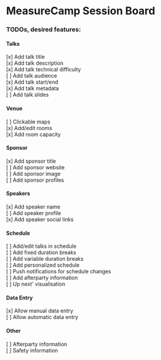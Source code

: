 # MeasureCamp Session Board  
### TODOs, desired features:  
#### Talks  
[x]	Add talk title  
[x]	Add talk description  
[x]	Add talk technical difficulty  
[ ]	Add talk audience  
[x]	Add talk start/end  
[x]	Add talk metadata  
[ ]	Add talk slides  
#### Venue  
[ ]	Clickable maps  
[x]	Add/edit rooms  
[x]	Add room capacity  
#### Sponsor  
[x]	Add sponsor title  
[ ]	Add sponsor website  
[ ]	Add sponsor image  
[ ]	Add sponsor profiles  
#### Speakers  
[x]	Add speaker name  
[ ]	Add speaker profile  
[x]	Add speaker social links  
#### Schedule	  
[ ] Add/edit talks in schedule  
[ ]	Add fixed duration breaks  
[ ]	Add variable duration breaks  
[ ]	Add personalized schedule  
[ ]	Push notifications for schedule changes  
[ ]	Add afterparty information  
[ ]	Up next' visualisation  

#### Data Entry  
[x]	Allow manual data entry  
[ ]	Allow automatic data entry  

#### Other  
[ ]	Afterparty information  
[ ]	Safety information  
